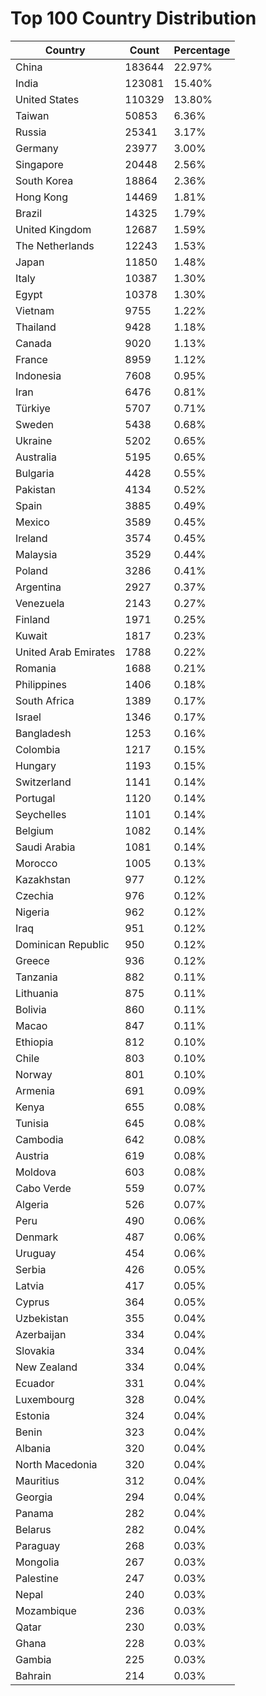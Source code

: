 # Top 100 Country Distribution
| Country | Count | Percentage |
|----|----|----|
| China | 183644 | 22.97% |
| India | 123081 | 15.40% |
| United States | 110329 | 13.80% |
| Taiwan | 50853 | 6.36% |
| Russia | 25341 | 3.17% |
| Germany | 23977 | 3.00% |
| Singapore | 20448 | 2.56% |
| South Korea | 18864 | 2.36% |
| Hong Kong | 14469 | 1.81% |
| Brazil | 14325 | 1.79% |
| United Kingdom | 12687 | 1.59% |
| The Netherlands | 12243 | 1.53% |
| Japan | 11850 | 1.48% |
| Italy | 10387 | 1.30% |
| Egypt | 10378 | 1.30% |
| Vietnam | 9755 | 1.22% |
| Thailand | 9428 | 1.18% |
| Canada | 9020 | 1.13% |
| France | 8959 | 1.12% |
| Indonesia | 7608 | 0.95% |
| Iran | 6476 | 0.81% |
| Türkiye | 5707 | 0.71% |
| Sweden | 5438 | 0.68% |
| Ukraine | 5202 | 0.65% |
| Australia | 5195 | 0.65% |
| Bulgaria | 4428 | 0.55% |
| Pakistan | 4134 | 0.52% |
| Spain | 3885 | 0.49% |
| Mexico | 3589 | 0.45% |
| Ireland | 3574 | 0.45% |
| Malaysia | 3529 | 0.44% |
| Poland | 3286 | 0.41% |
| Argentina | 2927 | 0.37% |
| Venezuela | 2143 | 0.27% |
| Finland | 1971 | 0.25% |
| Kuwait | 1817 | 0.23% |
| United Arab Emirates | 1788 | 0.22% |
| Romania | 1688 | 0.21% |
| Philippines | 1406 | 0.18% |
| South Africa | 1389 | 0.17% |
| Israel | 1346 | 0.17% |
| Bangladesh | 1253 | 0.16% |
| Colombia | 1217 | 0.15% |
| Hungary | 1193 | 0.15% |
| Switzerland | 1141 | 0.14% |
| Portugal | 1120 | 0.14% |
| Seychelles | 1101 | 0.14% |
| Belgium | 1082 | 0.14% |
| Saudi Arabia | 1081 | 0.14% |
| Morocco | 1005 | 0.13% |
| Kazakhstan | 977 | 0.12% |
| Czechia | 976 | 0.12% |
| Nigeria | 962 | 0.12% |
| Iraq | 951 | 0.12% |
| Dominican Republic | 950 | 0.12% |
| Greece | 936 | 0.12% |
| Tanzania | 882 | 0.11% |
| Lithuania | 875 | 0.11% |
| Bolivia | 860 | 0.11% |
| Macao | 847 | 0.11% |
| Ethiopia | 812 | 0.10% |
| Chile | 803 | 0.10% |
| Norway | 801 | 0.10% |
| Armenia | 691 | 0.09% |
| Kenya | 655 | 0.08% |
| Tunisia | 645 | 0.08% |
| Cambodia | 642 | 0.08% |
| Austria | 619 | 0.08% |
| Moldova | 603 | 0.08% |
| Cabo Verde | 559 | 0.07% |
| Algeria | 526 | 0.07% |
| Peru | 490 | 0.06% |
| Denmark | 487 | 0.06% |
| Uruguay | 454 | 0.06% |
| Serbia | 426 | 0.05% |
| Latvia | 417 | 0.05% |
| Cyprus | 364 | 0.05% |
| Uzbekistan | 355 | 0.04% |
| Azerbaijan | 334 | 0.04% |
| Slovakia | 334 | 0.04% |
| New Zealand | 334 | 0.04% |
| Ecuador | 331 | 0.04% |
| Luxembourg | 328 | 0.04% |
| Estonia | 324 | 0.04% |
| Benin | 323 | 0.04% |
| Albania | 320 | 0.04% |
| North Macedonia | 320 | 0.04% |
| Mauritius | 312 | 0.04% |
| Georgia | 294 | 0.04% |
| Panama | 282 | 0.04% |
| Belarus | 282 | 0.04% |
| Paraguay | 268 | 0.03% |
| Mongolia | 267 | 0.03% |
| Palestine | 247 | 0.03% |
| Nepal | 240 | 0.03% |
| Mozambique | 236 | 0.03% |
| Qatar | 230 | 0.03% |
| Ghana | 228 | 0.03% |
| Gambia | 225 | 0.03% |
| Bahrain | 214 | 0.03% |
